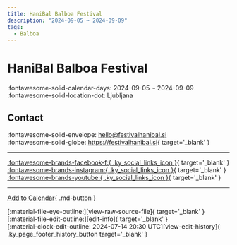 ```yaml
---
title: HaniBal Balboa Festival
description: "2024-09-05 ~ 2024-09-09"
tags:
  - Balboa
---
```


# HaniBal Balboa Festival 

:fontawesome-solid-calendar-days: 2024-09-05 ~ 2024-09-09  
:fontawesome-solid-location-dot: Ljubljana  

## Contact

:fontawesome-solid-envelope: <hello@festivalhanibal.si>  
:fontawesome-solid-globe: <https://festivalhanibal.si>{ target='_blank' }  

---

 [:fontawesome-brands-facebook-f:{ .ky_social_links_icon }](https://www.facebook.com/festivalhanibal){ target='_blank' } [:fontawesome-brands-instagram:{ .ky_social_links_icon }](https://instagram.com/festivalhanibal){ target='_blank' } [:fontawesome-brands-youtube:{ .ky_social_links_icon }](https://youtube.com/@balboafestivalhanibal9598){ target='_blank' }

---

[Add to Calendar](https://swing.news/ics/en/2024/si/haniBal-balboa-festival-2024.ics){ .md-button }

<div class="ky_page_footer" markdown>
<div class="ky_page_footer_trailing" markdown="span">
[:material-file-eye-outline:][view-raw-source-file]{ target='_blank' }
[:material-file-edit-outline:][edit-info]{ target='_blank' }
</div>
<div class="ky_page_footer_leading" markdown="span">
[:material-clock-edit-outline: 2024-07-14 20:30 UTC][view-edit-history]{ .ky_page_footer_history_button target='_blank' }
</div>
</div>

[view-raw-source-file]: https://github.com/swingdance/events/blob/main/2024/si/haniBal-balboa-festival-2024.json "View Raw Source File"
[edit-info]: https://github.com/swingdance/events/issues/new?assignees=&labels=update+event&projects=&template=03-update_entity.yml&title=%5B2024%2Fsi%5D%20HaniBal%20Balboa%20Festival&region=si&year=2024&id=haniBal-balboa-festival-2024&name=HaniBal%20Balboa%20Festival&org_id= "Edit Info"

[view-edit-history]: https://github.com/swingdance/events/commits/main/2024/si/haniBal-balboa-festival-2024.json "View Edit History"
